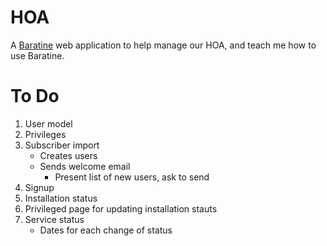 # HOA
A [Baratine](http://baratine.io) web application to help manage our HOA, and teach me how to use Baratine.

# To Do

1. User model
2. Privileges
3. Subscriber import
	- Creates users
	- Sends welcome email
		- Present list of new users, ask to send
4. Signup
5. Installation status
6. Privileged page for updating installation stauts
7. Service status
	- Dates for each change of status

